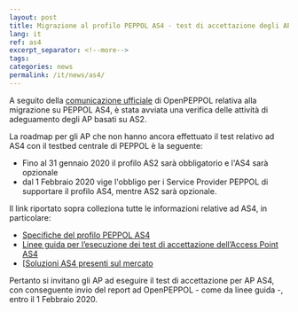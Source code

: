 ```yaml
---
layout: post
title: Migrazione al profilo PEPPOL AS4 - test di accettazione degli AP AS4
lang: it
ref: as4
excerpt_separator: <!--more-->
tags:
categories: news
permalink: /it/news/as4/
---
```


A seguito della <a aria-label="Peppol.eu - Comunicazione ufficiale - Collegamento a sito esterno" href="https://peppol.eu/support-for-the-peppol-as4-profile-mandatory-in-the-peppol-edelivery-network-from-1-february-2020/" title="Collegamento a sito esterno">comunicazione ufficiale</a>
di OpenPEPPOL relativa alla migrazione su PEPPOL AS4, è stata avviata
una verifica delle attività di adeguamento degli AP basati su AS2.

La roadmap per gli AP che non hanno ancora effettuato il test relativo ad AS4 con il testbed centrale di PEPPOL è la seguente:

- Fino al 31 gennaio 2020 il profilo AS2 sarà obbligatorio e l'AS4 sarà opzionale
- dal 1 Febbraio 2020 vige l'obbligo per i Service Provider PEPPOL di supportare il profilo AS4, mentre AS2 sarà opzionale.

Il link riportato sopra colleziona tutte le informazioni relative ad AS4, in particolare:

- <a aria-label="Peppol.eu - Specifiche del profilo PEPPOL AS4 - Collegamento a sito esterno" href="http://docs.peppol.eu/edelivery/as4/specification/" title="Collegamento a sito esterno">Specifiche del profilo PEPPOL AS4</a>
- <a aria-label="Peppol.eu - Linee guida per l’esecuzione dei test di accettazione dell’Access Point AS4 - Collegamento a sito esterno" href="https://peppol.eu/downloads/ap-guidelines/" title="Collegamento a sito esterno">Linee guida per l’esecuzione dei test di accettazione dell’Access Point AS4</a>
- [<a aria-label="ec.europa.eu - Soluzioni AS4 presenti sul mercato - Collegamento a sito esterno" href="https://ec.europa.eu/cefdigital/wiki/display/CEFDIGITAL/eDelivery+AS4+conformant+solutions" title="Collegamento a sito esterno">Soluzioni AS4 presenti sul mercato</a>

Pertanto si invitano gli AP ad eseguire il test di accettazione per AP AS4, con conseguente invio del report ad OpenPEPPOL - come da linee guida -, entro il 1 Febbraio 2020.
